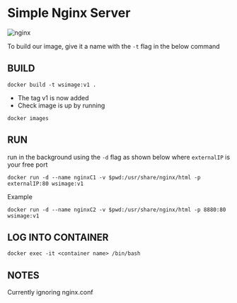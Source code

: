# Simple Nginx Server 
![nginx](https://www.nginx.com/wp-content/uploads/2018/08/NGINX-logo-rgb-large.png)

To build our image, give it a name with the `-t` flag in the below command 

## BUILD 

```
docker build -t wsimage:v1 .

```
- The tag v1 is now added
- Check image is up by running 

```
docker images
```

## RUN 

run in the background using the `-d` flag as shown below where `externalIP` is your free port


```
docker run -d --name nginxC1 -v $pwd:/usr/share/nginx/html -p externalIP:80 wsimage:v1
```

Example 

```
docker run -d --name nginxC2 -v $pwd:/usr/share/nginx/html -p 8880:80 wsimage:v1
```


## LOG INTO CONTAINER 

```
docker exec -it <container name> /bin/bash
```

## NOTES

Currently ignoring nginx.conf